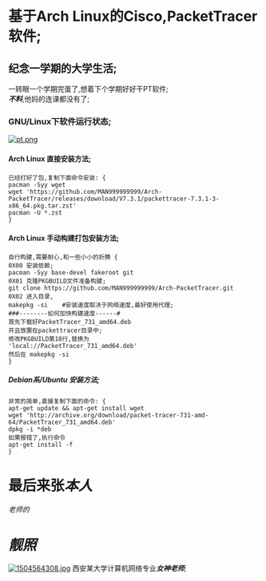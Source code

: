 # 基于Arch Linux的Cisco,PacketTracer软件;
## 纪念一学期的大学生活;
一转眼一个学期完蛋了,想着下个学期好好干PT软件;  
***不料***,他妈的连课都没有了;

### GNU/Linux下软件运行状态;
[![pt.png](https://i.postimg.cc/tJfvr1Gk/pt.png)](https://postimg.cc/JHNQ0znH)

#### Arch Linux 直接安装方法;
```
已经打好了包,复制下面命令安装: {
pacman -Syy wget 
wget 'https://github.com/MAN999999999/Arch-PacketTracer/releases/download/V7.3.1/packettracer-7.3.1-3-x86_64.pkg.tar.zst'
pacman -U *.zst
}
```

#### Arch Linux 手动构建打包安装方法;
```
自行构建,需要耐心,和一些小小的折腾 {
0X00 安装依赖;
pacman -Syy base-devel fakeroot git
0X01 克隆PKGBUILD文件准备构建;
git clone https://github.com/MAN999999999/Arch-PacketTracer.git
0X02 进入目录,
makepkg -si    #安装速度取决于网络速度,最好使用代理;
###--------如何加快构建速度------#
首先下载好PacketTracer_731_amd64.deb
并且放置在packettracer目录中;
修改PKGBUILD第18行,替换为
'local://PacketTracer_731_amd64.deb'
然后在 makepkg -si
}
```

##### Debian系/Ubuntu 安装方法;
```
非常的简单,直接复制下面的命令: {
apt-get update && apt-get install wget
wget 'http://archive.org/download/packet-tracer-731-amd-64/PacketTracer_731_amd64.deb'
dpkg -i *deb
如果报错了,执行命令
apt-get install -f
}
```

# 最后来张***本人***
###### 老师的
# ***靓照*** 
[![1504564308.jpg](https://i.postimg.cc/66Hk23gy/1504564308.jpg)](https://postimg.cc/grZS1YYW)
西安某大学计算机网络专业***女神老师***;
